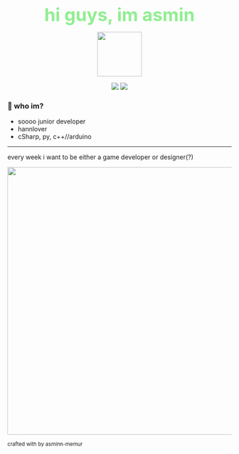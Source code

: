 <div align="center">
  <span style="font-size:40px; color:#90ee90; font-weight:bold;">hi guys, im asmin</span>
</div>

<p align="center">
  <img src="https://media3.giphy.com/media/v1.Y2lkPTc5MGI3NjExcnBsN2ZuNXQ4Z3M2aGg1NmZnNHRvbzRyZzNhZDFwbnMzdTE5dHNyYSZlcD12MV9pbnRlcm5hbF9naWZfYnlfaWQmY3Q9cw/yQDDqb66GaaGs/giphy.gif" width="100"/>
</p>

<p align="center">
  <img src="https://github-readme-stats.vercel.app/api?username=asminn-memur&show_icons=true&theme=radical" />
  <img src="https://github-readme-stats.vercel.app/api/top-langs/?username=asminn-memur&layout=compact&theme=radical" />
</p>

### 🧠 who im?
- soooo junior developer
- hannlover
- cSharp, py, c++//arduino

---

every week i want to be either a game developer or designer(?)

<p align="center">
  <img src="https://media1.tenor.com/m/OjRAjpIMj68AAAAC/dogs-waiting.gif" width="600"/>
</p>

<sub>crafted with by asminn-memur</sub>
